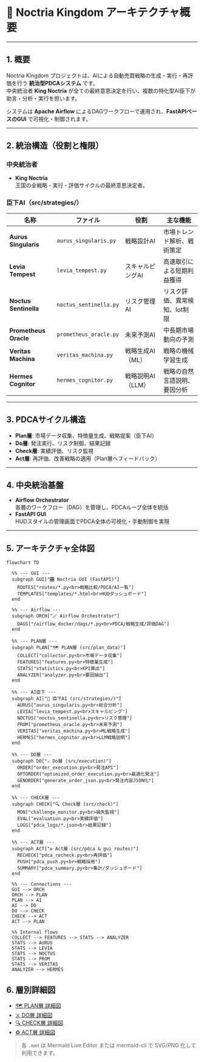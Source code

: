 # 🏰 Noctria Kingdom アーキテクチャ概要

---

## 1. 概要
Noctria Kingdom プロジェクトは、AIによる自動売買戦略の生成・実行・再評価を行う **統治型PDCAシステム** です。  
中央統治者 **King Noctria** が全ての最終意思決定を行い、複数の特化型AI臣下が助言・分析・実行を担います。

システムは **Apache Airflow** によるDAGワークフローで運用され、**FastAPIベースのGUI** で可視化・制御されます。

---

## 2. 統治構造（役割と権限）

### 中央統治者
- **King Noctria**  
  王国の全戦略・実行・評価サイクルの最終意思決定者。

### 臣下AI（src/strategies/）
| 名称 | ファイル | 役割 | 主な機能 |
|------|----------|------|----------|
| **Aurus Singularis** | `aurus_singularis.py` | 戦略設計AI | 市場トレンド解析、戦術策定 |
| **Levia Tempest** | `levia_tempest.py` | スキャルピングAI | 高速取引による短期利益獲得 |
| **Noctus Sentinella** | `noctus_sentinella.py` | リスク管理AI | リスク評価、異常検知、lot制限 |
| **Prometheus Oracle** | `prometheus_oracle.py` | 未来予測AI | 中長期市場動向の予測 |
| **Veritas Machina** | `veritas_machina.py` | 戦略生成AI（ML） | 戦略の機械学習生成 |
| **Hermes Cognitor** | `hermes_cognitor.py` | 戦略説明AI（LLM） | 戦略の自然言語説明、要因分析 |

---

## 3. PDCAサイクル構造

- **Plan層**: 市場データ収集、特徴量生成、戦略提案（臣下AI）
- **Do層**: 発注実行、リスク制御、結果記録
- **Check層**: 実績評価、リスク監視
- **Act層**: 再評価、改善戦略の適用（Plan層へフィードバック）

---

## 4. 中央統治基盤
- **Airflow Orchestrator**  
  各層のワークフロー（DAG）を管理し、PDCAループ全体を統括
- **FastAPI GUI**  
  HUDスタイルの管理画面でPDCA全体の可視化・手動制御を実現

---

## 5. アーキテクチャ全体図

```mermaid
flowchart TD

  %% --- GUI ---
  subgraph GUI["🎛️ Noctria GUI (FastAPI)"]
    ROUTES["routes/*.py<br>戦略比較/PDCA/AI一覧"]
    TEMPLATES["templates/*.html<br>HUDダッシュボード"]
  end

  %% --- Airflow ---
  subgraph ORCH["🪄 Airflow Orchestrator"]
    DAGS["/airflow_docker/dags/*.py<br>PDCA/戦略生成/評価DAG"]
  end

  %% --- PLAN層 ---
  subgraph PLAN["🗺️ PLAN層 (src/plan_data)"]
    COLLECT["collector.py<br>市場データ収集"]
    FEATURES["features.py<br>特徴量生成"]
    STATS["statistics.py<br>KPI算出"]
    ANALYZER["analyzer.py<br>要因抽出"]
  end

  %% --- AI臣下 ---
  subgraph AI["🤖 臣下AI (src/strategies/)"]
    AURUS["aurus_singularis.py<br>総合分析"]
    LEVIA["levia_tempest.py<br>スキャルピング"]
    NOCTUS["noctus_sentinella.py<br>リスク管理"]
    PROM["prometheus_oracle.py<br>未来予測"]
    VERITAS["veritas_machina.py<br>ML戦略生成"]
    HERMES["hermes_cognitor.py<br>LLM戦略説明"]
  end

  %% --- DO層 ---
  subgraph DO["⚔️ Do層 (src/execution)"]
    ORDER["order_execution.py<br>発注API"]
    OPTORDER["optimized_order_execution.py<br>最適化発注"]
    GENORDER["generate_order_json.py<br>発注内容JSON化"]
  end

  %% --- CHECK層 ---
  subgraph CHECK["🔍 Check層 (src/check)"]
    MON["challenge_monitor.py<br>損失監視"]
    EVAL["evaluation.py<br>実績評価"]
    LOGS["pdca_logs/*.json<br>結果記録"]
  end

  %% --- ACT層 ---
  subgraph ACT["♻️ Act層 (src/pdca & gui routes)"]
    RECHECK["pdca_recheck.py<br>再評価"]
    PUSH["pdca_push.py<br>戦略採用"]
    SUMMARY["pdca_summary.py<br>集計/ダッシュボード"]
  end

  %% --- Connections ---
  GUI --> ORCH
  ORCH --> PLAN
  PLAN --> AI
  AI --> DO
  DO --> CHECK
  CHECK --> ACT
  ACT --> PLAN

  %% Internal flows
  COLLECT --> FEATURES --> STATS --> ANALYZER
  STATS --> AURUS
  STATS --> LEVIA
  STATS --> NOCTUS
  STATS --> PROM
  STATS --> VERITAS
  ANALYZER --> HERMES
```

## 6. 層別詳細図

- [🗺️ PLAN層 詳細図](diagrams/plan_layer.mmd)
- [⚔️ DO層 詳細図](diagrams/do_layer.mmd)
- [🔍 CHECK層 詳細図](diagrams/check_layer.mmd)
- [♻️ ACT層 詳細図](diagrams/act_layer.mmd)

> 各 `.mmd` は Mermaid Live Editor または mermaid-cli で SVG/PNG 化して利用できます。
